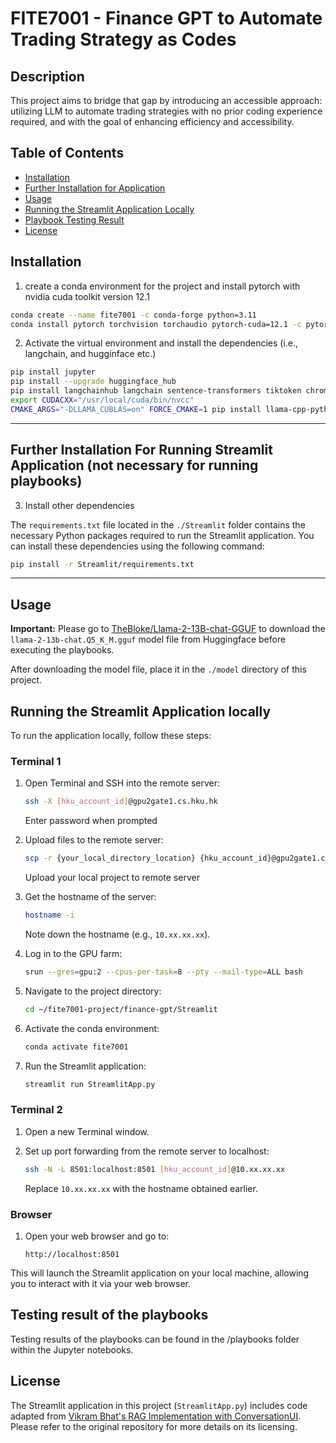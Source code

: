 # FITE7001 - Finance GPT to Automate Trading Strategy as Codes

## Description
This project aims to bridge that gap by introducing an accessible approach: utilizing LLM to automate trading strategies with no prior coding experience required, and with the goal of enhancing efficiency and accessibility. 

## Table of Contents

- [Installation](#installation)
- [Further Installation for Application](#further-installation-for-running-streamlit-application-not-necessary-for-running-playbooks)
- [Usage](#usage)
- [Running the Streamlit Application Locally](#running-the-streamlit-Application-locally)
- [Playbook Testing Result](#testing-result-of-the-playbooks)
- [License](#license)

## Installation

1. create a conda environment for the project and install pytorch with nvidia cuda toolkit version 12.1

```bash
conda create --name fite7001 -c conda-forge python=3.11
conda install pytorch torchvision torchaudio pytorch-cuda=12.1 -c pytorch -c nvidia
```

2. Activate the virtual environment and install the dependencies (i.e., langchain, and hugginface etc.)

```bash
pip install jupyter
pip install --upgrade huggingface_hub
pip install langchainhub langchain sentence-transformers tiktoken chromadb GitPython langchain_experimental google-search-results
export CUDACXX="/usr/local/cuda/bin/nvcc"
CMAKE_ARGS="-DLLAMA_CUBLAS=on" FORCE_CMAKE=1 pip install llama-cpp-python
```
---
## Further Installation For Running Streamlit Application (not necessary for running playbooks)
3. Install other dependencies

The `requirements.txt` file located in the `./Streamlit` folder contains the necessary Python packages required to run the Streamlit application. You can install these dependencies using the following command:

```bash
pip install -r Streamlit/requirements.txt
```
--- 

## Usage
**Important:** Please go to [TheBloke/Llama-2-13B-chat-GGUF](https://huggingface.co/TheBloke/Llama-2-13B-chat-GGUF) to download the `llama-2-13b-chat.Q5_K_M.gguf` model file from Huggingface before executing the playbooks.

After downloading the model file, place it in the `./model` directory of this project.

## Running the Streamlit Application locally

To run the application locally, follow these steps:

### Terminal 1

1. Open Terminal and SSH into the remote server:
    ```bash
    ssh -X [hku_account_id]@gpu2gate1.cs.hku.hk
    ```
    Enter password when prompted

2. Upload files to the remote server:
    ```bash
    scp -r {your_local_directory_location} {hku_account_id}@gpu2gate1.cs.hku.hk:{remote_directory_location}
    ```
    Upload your local project to remote server

3. Get the hostname of the server:
    ```bash
    hostname -i
    ```
    Note down the hostname (e.g., `10.xx.xx.xx`).


4. Log in to the GPU farm:
    ```bash
    srun --gres=gpu:2 --cpus-per-task=8 --pty --mail-type=ALL bash
    ```

5. Navigate to the project directory:
    ```bash
    cd ~/fite7001-project/finance-gpt/Streamlit
    ```

6. Activate the conda environment:
    ```bash
    conda activate fite7001
    ```

7. Run the Streamlit application:
    ```bash
    streamlit run StreamlitApp.py
    ```

### Terminal 2

1. Open a new Terminal window.

2. Set up port forwarding from the remote server to localhost:
    ```bash
    ssh -N -L 8501:localhost:8501 [hku_account_id]@10.xx.xx.xx
    ```
    Replace `10.xx.xx.xx` with the hostname obtained earlier.

### Browser

1. Open your web browser and go to:
    ```
    http://localhost:8501
    ```

This will launch the Streamlit application on your local machine, allowing you to interact with it via your web browser.

## Testing result of the playbooks
Testing results of the playbooks can be found in the /playbooks folder within the Jupyter notebooks.

## License
The Streamlit application in this project (`StreamlitApp.py`) includes code adapted from [Vikram Bhat's RAG Implementation with ConversationUI](https://github.com/vikrambhat2/RAG-Implementation-with-ConversationUI/blob/main/Streamlit%20Applications/StreamlitApp.py). Please refer to the original repository for more details on its licensing.

